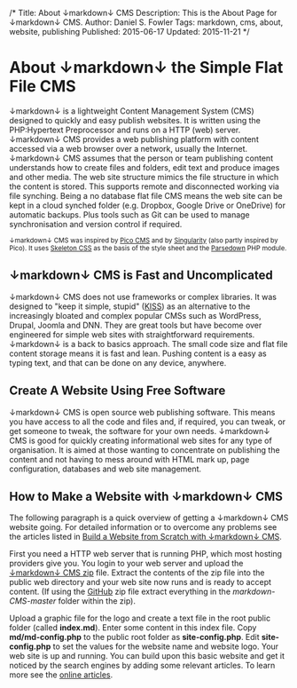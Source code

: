 /*
Title: About ↓markdown↓ CMS
Description: This is the About Page for ↓markdown↓ CMS.
Author: Daniel S. Fowler
Tags: markdown, cms, about, website, publishing
Published: 2015-06-17
Updated: 2015-11-21
*/

# About ↓markdown↓ the Simple Flat File CMS

↓markdown↓ is a lightweight Content Management System (CMS) designed to quickly and easy publish websites. It is written using the PHP:Hypertext Preprocessor and runs on a HTTP (web) server. ↓markdown↓ CMS provides a web publishing platform with content accessed via a web browser over a network, usually the Internet. ↓markdown↓ CMS assumes that the person or team publishing content understands how to create files and folders, edit text and produce images and other media. The web site structure mimics the file structure in which the content is stored. This supports remote and disconnected working via file synching. Being a no database flat file CMS means the web site can be kept in a cloud synched folder (e.g. Dropbox, Google Drive or OneDrive) for automatic backups. Plus tools such as Git can be used to manage synchronisation and version control if required. 

<small>↓markdown↓ CMS was inspired by [Pico CMS](http://picocms.org/ "Pico Website") and by [Singularity](http://christopher.su/2012/singularity-cms-single-php-file/ "Christopher Su's Singularity") (also partly inspired by Pico). It uses [Skeleton CSS](http://getskeleton.com/ "Skeleton's Web Site") as the basis of the style sheet and the [Parsedown](http://parsedown.org/ "Parsedown Home Page") PHP module.</small>

## ↓markdown↓ CMS is Fast and Uncomplicated

↓markdown↓ CMS does not use frameworks or complex libraries. It was designed to "keep it simple, stupid" ([KISS](https://en.wikipedia.org/wiki/KISS_principle "The KISS Principle")) as an alternative to the increasingly bloated and complex popular CMSs such as WordPress, Drupal, Joomla and DNN. They are great tools but have become over engineered for simple web sites with straightforward requirements. ↓markdown↓ is a back to basics approach. The small code size and flat file content storage means it is fast and lean. Pushing content is a easy as typing text, and that can be done on any device, anywhere.

## Create A Website Using Free Software

↓markdown↓ CMS is open source web publishing software. This means you have access to all the code and files and, if required, you can tweak, or get someone to tweak, the software for your own needs. ↓markdown↓ CMS is good for quickly creating informational web sites for any type of organisation. It is aimed at those wanting to concentrate on publishing the content and not having to mess around with HTML mark up, page configuration, databases and web site management.

## How to Make a Website with ↓markdown↓ CMS

The following paragraph is a quick overview of getting a ↓markdown↓ CMS website going. For detailed information or to overcome any problems see the articles listed in [Build a Website from Scratch with ↓markdown↓ CMS](http://tekeye.uk/md_cms/build-a-website-from-scratch "Articles on Using ↓markdown↓ CMS").

First you need a HTTP web server that is running PHP, which most hosting providers give you. You login to your web server and upload the [↓markdown↓ CMS zip](http://tekeye.uk/downloads/markdown-cms.zip "Download ↓markdown↓ CMS") file. Extract the contents of the zip file into the public web directory and your web site now runs and is ready to accept content. (If using the [GitHub](https://github.com/GR8DAN/markdown-CMS "↓markdown↓ CMS on GitHub") zip file extract everything in the *markdown-CMS-master* folder within the zip).

Upload a graphic file for the logo and create a text file in the root public folder (called **index.md**). Enter some content in this index file. Copy **md/md-config.php** to the public root folder as **site-config.php**. Edit **site-config.php** to set the values for the website name and website logo. Your web site is up and running. You can build upon this basic website and get it noticed by the search engines by adding some relevant articles. To learn more see the [online articles](http://tekeye.uk/md_cms/build-a-website-from-scratch "Articles on Using ↓markdown↓ CMS").